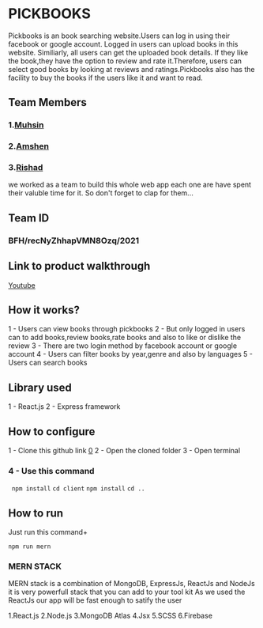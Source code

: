 # PICKBOOKS

Pickbooks is an book searching website.Users can log in using their facebook or google account. Logged in users can upload books in this website. Similiarly, all users can get the uploaded book details. If they like the book,they have the option to review and rate it.Therefore, users can select good books by looking at reviews and ratings.Pickbooks also has the facility to buy the books if the users like it and want to read.

## Team Members

### 1.[Muhsin](https://github.com/MUHSIN22 "Link to Github")

### 2.[Amshen](https://github.com/AmshenShanu07 "Link to Github")

### 3.[Rishad](github.com/rishadpt "Link to Github")

we worked as a team to build this whole web app each one are have spent their
valuble time for it. So don't forget to clap for them...

## Team ID

### BFH/recNyZhhapVMN8Ozq/2021

## Link to product walkthrough

[Youtube](https://youtu.be/4poEe-30ij8 "Link to youtube walkthrough")

## How it works?
1 - Users can view books through pickbooks
2 - But only logged in users can to add books,review books,rate books and also to like or dislike the review
3 - There are two login method by facebook account or google account
4 - Users can filter books by year,genre and also by languages
5 - Users can search books

## Library used

1 - React.js
2 - Express framework

## How to configure

1 - Clone this github link [0](https://github.com/Texki-developers/PickBook)
2 - Open the cloned folder
3 - Open terminal

### 4 - Use this command

``` npm install```
```cd client```
```npm install```
```cd ..```

## How to run

Just run this command+

```npm run mern```

### MERN STACK

MERN stack is a combination of MongoDB, ExpressJs, ReactJs and NodeJs it is very powerfull stack that you can add to your tool kit As we used the ReactJs our app will be fast enough to satify the user

1.React.js
2.Node.js
3.MongoDB Atlas
4.Jsx
5.SCSS
6.Firebase


